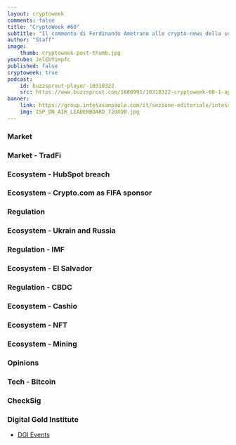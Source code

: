 ```yaml
---
layout: cryptoweek
comments: false
title: "CryptoWeek #60"
subtitle: "Il commento di Ferdinando Ametrano alle crypto-news della settimana" 
author: "Staff"
image:
    thumb: cryptoweek-post-thumb.jpg
youtube: JelEbYimpfc
published: false
cryptoweek: true
podcast:
    id: buzzsprout-player-10318322
    src: https://www.buzzsprout.com/1686991/10318322-cryptoweek-60-1-aprile-2022.js?container_id=buzzsprout-player-10318322&player=small
banner:
    link: https://group.intesasanpaolo.com/it/sezione-editoriale/intesa-sanpaolo-on-air?utm_campaign=GoldInstitute&utm_source=GoldInstitute&utm_medium=Banner_CPM&utm_content=DisplayAwareness&utm_term=GoldInstitute_Banner_CPM_GoldInstitute_
    img: ISP_ON_AIR_LEADERBOARD_728X90.jpg
---
```



### Market

### Market - TradFi

### Ecosystem - HubSpot breach

### Ecosystem - Crypto.com as FIFA sponsor

### Regulation

### Ecosystem - Ukrain and Russia

### Regulation - IMF

### Ecosystem - El Salvador

### Regulation - CBDC

### Ecosystem - Cashio

### Ecosystem - NFT

### Ecosystem - Mining

### Opinions

### Tech - Bitcoin

### CheckSig

### Digital Gold Institute

- [DGI Events](https://dgi.io/events/)
